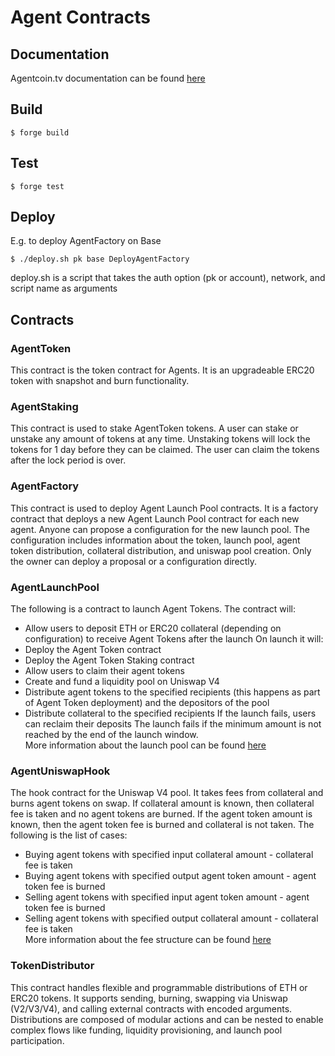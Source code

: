 # Agent Contracts

## Documentation
Agentcoin.tv documentation can be found [here](https://docs.agentcoin.tv/)

## Build

```shell
$ forge build
```

## Test

```shell
$ forge test
```

## Deploy

E.g. to deploy AgentFactory on Base
```shell
$ ./deploy.sh pk base DeployAgentFactory
```
deploy.sh is a script that takes the auth option (pk or account), network, and script name as arguments

## Contracts
### AgentToken
This contract is the token contract for Agents. It is an upgradeable ERC20 token with snapshot and burn functionality.

### AgentStaking
This contract is used to stake AgentToken tokens. A user can stake or unstake any amount of tokens at any time.
Unstaking tokens will lock the tokens for 1 day before they can be claimed. The user can claim the tokens after the lock period is over.

### AgentFactory
This contract is used to deploy Agent Launch Pool contracts. It is a factory contract that deploys a new Agent Launch Pool contract for each new agent.
Anyone can propose a configuration for the new launch pool. 
The configuration includes information about the token, launch pool, agent token distribution, collateral distribution, and uniswap pool creation.
Only the owner can deploy a proposal or a configuration directly.

### AgentLaunchPool
The following is a contract to launch Agent Tokens.
The contract will:
- Allow users to deposit ETH or ERC20 collateral (depending on configuration) to receive Agent Tokens after the launch 
On launch it will:
- Deploy the Agent Token contract
- Deploy the Agent Token Staking contract
- Allow users to claim their agent tokens
- Create and fund a liquidity pool on Uniswap V4
- Distribute agent tokens to the specified recipients (this happens as part of Agent Token deployment) and the depositors of the pool
- Distribute collateral to the specified recipients
If the launch fails, users can reclaim their deposits
The launch fails if the minimum amount is not reached by the end of the launch window.  
More information about the launch pool can be found [here](https://docs.agentcoin.tv/curating-fair-launches#launch-pools)

### AgentUniswapHook
The hook contract for the Uniswap V4 pool.
It takes fees from collateral and burns agent tokens on swap.
If collateral amount is known, then collateral fee is taken and no agent tokens are burned.
If the agent token amount is known, then the agent token fee is burned and collateral is not taken.
The following is the list of cases:
- Buying agent tokens with specified input collateral amount - collateral fee is taken
- Buying agent tokens with specified output agent token amount - agent token fee is burned
- Selling agent tokens with specified input agent token amount - agent token fee is burned
- Selling agent tokens with specified output collateral amount - collateral fee is taken  
More information about the fee structure can be found [here](https://docs.agentcoin.tv/interactive-viewership#fee-distribution)

### TokenDistributor
This contract handles flexible and programmable distributions of ETH or ERC20 tokens. It supports sending, burning, swapping via Uniswap (V2/V3/V4), and calling external contracts with encoded arguments. Distributions are composed of modular actions and can be nested to enable complex flows like funding, liquidity provisioning, and launch pool participation.
